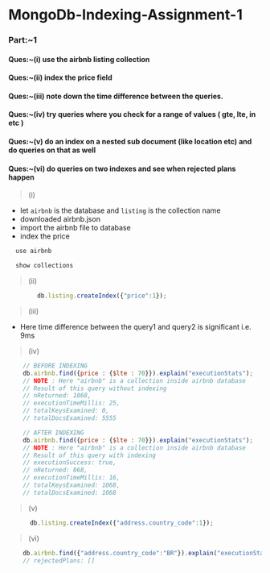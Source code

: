 # MongoDb-Indexing-Assignment-1

### Part:~1

#### Ques:~(i) use the airbnb listing collection
#### Ques:~(ii) index the price field
#### Ques:~(iii) note down the time difference between the queries.
#### Ques:~(iv) try queries where you check for a range of values ( gte, lte, in etc )
#### Ques:~(v) do an index on a nested sub document (like location etc) and do queries on that as well
#### Ques:~(vi) do queries on two indexes and see when rejected plans happen

> (i)


- let ```airbnb``` is the database and ```listing``` is the collection name
- downloaded airbnb.json
- import the airbnb file to database
- index the price
```js
  use airbnb
```
```js
  show collections
```
> (ii)


```js
        db.listing.createIndex({"price":1});
```
> (iii)

- Here time difference between the query1 and query2 is significant i.e. 9ms

> (iv)

```js
    // BEFORE INDEXING
    db.airbnb.find({price : {$lte : 70}}).explain("executionStats");
    // NOTE : Here "airbnb" is a collection inside airbnb database
    // Result of this query without indexing
    // nReturned: 1068,
    // executionTimeMillis: 25,
    // totalKeysExamined: 0,
    // totalDocsExamined: 5555

    // AFTER INDEXING
    db.airbnb.find({price : {$lte : 70}}).explain("executionStats");
    // NOTE : Here "airbnb" is a collection inside airbnb database
    // Result of this query with indexing
    // executionSuccess: true,
    // nReturned: 868,
    // executionTimeMillis: 16,
    // totalKeysExamined: 1068,
    // totalDocsExamined: 1068
```

> (v)

```js
      db.listing.createIndex({"address.country_code":1});
```

> (vi)

```js
    db.airbnb.find({"address.country_code":"BR"}).explain("executionStats");
    // rejectedPlans: []
```
